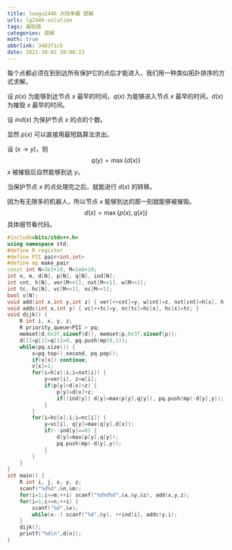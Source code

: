 ```yaml
---
title: luogu2446 大陆争霸 题解
urls: lg2446-solution
tags: 最短路
categories: 题解
math: true
abbrlink: 3483f1cb
date: 2021-10-02 20:08:23
---
```


每个点都必须在到到达所有保护它的点后才能进入，我们用一种类似拓扑排序的方式求解。

<!--more-->

设 $p(x)$ 为能够到达节点 $x$ 最早的时间，$q(x)$ 为能够进入节点 $x$ 最早的时间，$d(x)$ 为摧毁 $x$ 最早的时间。

设 $ind(x)$ 为保护节点 $x$ 的点的个数。

显然 $p(x)$ 可以直接用最短路算法求出。

设 $(x \rightarrow y)$，则
$$
q(y)= \max{\{d(x)\}}
$$
$x$ 被摧毁后自然能够到达 $y$。

当保护节点 $x$ 的点处理完之后，就能进行 $d(x)$ 的转移。

因为有无限多的机器人，所以节点 $x$ 能够到达的那一刻就能够被摧毁。
$$
d(x)= \max{\{ p(x),q(x) \}}
$$
具体细节看代码。

```cpp
#include<bits/stdc++.h>
using namespace std;
#define R register
#define PII pair<int,int>
#define mp make_pair
const int N=3e3+10, M=1e6+10;
int n, m, d[N], p[N], q[N], ind[N];
int cnt, h[N], ver[M<<1], nxt[M<<1], w[M<<1];
int tc, hc[N], vc[M<<1], nc[M<<1];
bool v[N];
void add(int x,int y,int z) { ver[++cnt]=y, w[cnt]=z, nxt[cnt]=h[x], h[x]=cnt; }
void addc(int x,int y) { vc[++tc]=y, nc[tc]=hc[x], hc[x]=tc; }
void dijk() {
	R int i, x, y, z;
	R priority_queue<PII > pq;
	memset(d,0x3f,sizeof(d)), memset(p,0x3f,sizeof(p));
	d[1]=p[1]=q[1]=0, pq.push(mp(0,1));
	while(pq.size()) {
		x=pq.top().second, pq.pop();
		if(v[x]) continue;
		v[x]=1;
		for(i=h[x];i;i=nxt[i]) {
			y=ver[i], z=w[i];
			if(p[y]>d[x]+z) {
				p[y]=d[x]+z;
				if(!ind[y]) d[y]=max(p[y],q[y]), pq.push(mp(-d[y],y));
			}
		}
		for(i=hc[x];i;i=nc[i]) {
			y=vc[i], q[y]=max(q[y],d[x]);
			if(--ind[y]==0) {
				d[y]=max(p[y],q[y]);
				pq.push(mp(-d[y],y));
			}
		}
	}
}
int main() {
	R int i, j, x, y, z;
	scanf("%d%d",&n,&m);
	for(i=1;i<=m;++i) scanf("%d%d%d",&x,&y,&z), add(x,y,z);
	for(i=1;i<=n;++i) {
		scanf("%d",&x);
		while(x--) scanf("%d",&y), ++ind[i], addc(y,i);
	}
	dijk();
	printf("%d\n",d[n]);
}
```
